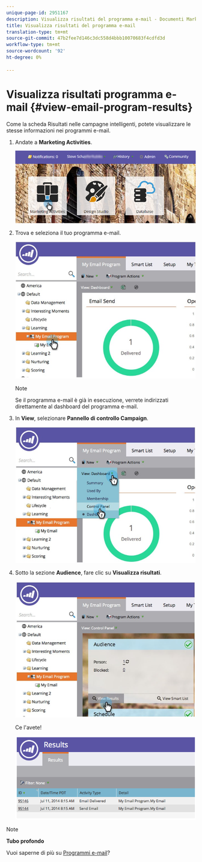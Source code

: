 ```yaml
---
unique-page-id: 2951167
description: Visualizza risultati del programma e-mail - Documenti Marketo - Documentazione del prodotto
title: Visualizza risultati del programma e-mail
translation-type: tm+mt
source-git-commit: 47b2fee7d146c3dc558d4bbb10070683f4cdfd3d
workflow-type: tm+mt
source-wordcount: '92'
ht-degree: 0%

---
```



# Visualizza risultati programma e-mail {#view-email-program-results}

Come la scheda Risultati nelle campagne intelligenti, potete visualizzare le stesse informazioni nei programmi e-mail.

1. Andate a **Marketing Activities**.

   ![](assets/login-marketing-activities-2.png)

1. Trova e seleziona il tuo programma e-mail.

   ![](assets/selectemailprogram3.jpg)

   >[!NOTE]
   >
   >Se il programma e-mail è già in esecuzione, verrete indirizzati direttamente al dashboard del programma e-mail.

1. In **View**, selezionare **Pannello di controllo Campaign**.

   ![](assets/controlpanelview.jpg)

1. Sotto la sezione **Audience**, fare clic su **Visualizza risultati**.

   ![](assets/audiencetile.jpg)

   Ce l&#39;avete!

   ![](assets/image2014-9-22-11-3a15-3a49.png)

>[!NOTE]
>
>**Tubo profondo**
>
>Vuoi saperne di più su [Programmi e-mail](http://docs.marketo.com/display/docs/email+program+actions)?

